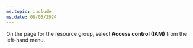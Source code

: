```yaml
---
ms.topic: include
ms.date: 08/05/2024
---
```

On the page for the resource group, select **Access control (IAM)** from the left-hand menu.

